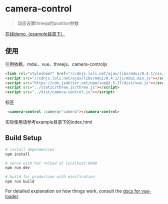 # camera-control

> 动态设置threejs的position参数

[在线demo（example目录下）](https://trubasa.github.io/camera-control-for-threejs/example/index.html)

## 使用

引用依赖，mdui、vue、threejs、camera-controljs
```html
<link rel="stylesheet" href="//cdnjs.loli.net/ajax/libs/mdui/0.4.1/css/mdui.min.css">
<script src="//cdnjs.loli.net/ajax/libs/mdui/0.4.1/js/mdui.min.js"></script>
<script src="https://cdn.jsdelivr.net/npm/vue@2.5.17/dist/vue.js"></script>
<script src="../static/three.js/three.js"></script>
<script src="../dist/camera-control.js"></script>
```

标签
```html
 <camera-control :camera="camera"></camera-control>
```

实际使用请参考example目录下的index.html

## Build Setup

``` bash
# install dependencies
npm install

# serve with hot reload at localhost:8080
npm run dev

# build for production with minification
npm run build
```

For detailed explanation on how things work, consult the [docs for vue-loader](http://vuejs.github.io/vue-loader).
